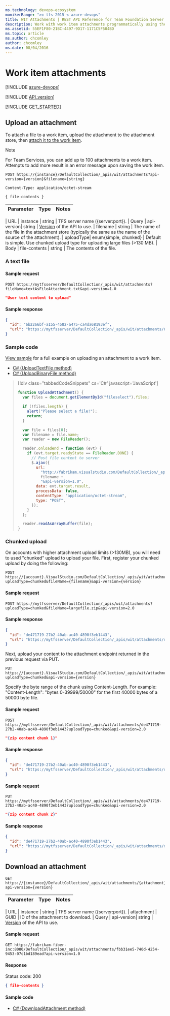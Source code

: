 ```yaml
---
ms.technology: devops-ecosystem
monikerRange: ">= tfs-2015 < azure-devops"
title: WIT Attachments | REST API Reference for Team Foundation Server
description: Work with work item attachments programmatically using the REST APIs for Team Foundation Server.
ms.assetid: 55EF1F80-21BC-4497-9D17-1171C5F504BD
ms.topic: article
ms.author: chcomley
author: chcomley
ms.date: 08/04/2016
---
```


# Work item attachments

[!INCLUDE [azure-devops](../_data/azure-devops-message.md)]

[!INCLUDE [API_version](../_data/version.md)]

[!INCLUDE [GET_STARTED](../_data/get-started.md)]

## Upload an attachment

<a name="uploadanattachment" />

To attach a file to a work item, upload the attachment to the attachment store, then [attach it to the work item](./work-items.md#addanattachment).

> [!NOTE]
> For Team Services, you can add up to 100 attachments to a work item. Attempts to add more result in an error message upon saving the work item.

```no-highlight
POST https://{instance}/DefaultCollection/_apis/wit/attachments?api-version={version}&filename={string}
```

```http
Content-Type: application/octet-stream
```

```
{ file-contents }
```

| Parameter | Type | Notes |
| :-------- | :--- | :---- |


| URL
| instance | string | TFS server name ({server:port}).
| Query
| api-version| string | [Version](../../concepts/rest-api-versioning.md) of the API to use.
| filename | string | The name of the file in the attachment store (typically the same as the name of the source of the attachment).
| uploadType| enum{simple, chunked} | Default is simple. Use chunked upload type for uploading large files (>130 MB).
| Body
| file-contents | string | The contents of the file.

### A text file

#### Sample request

```
POST https://mytfsserver/DefaultCollection/_apis/wit/attachments?fileName=textAsFileAttachment.txt&api-version=1.0
```

```json
"User text content to upload"
```

#### Sample response

```json
{
  "id": "6b2266bf-a155-4582-a475-ca4da68193ef",
  "url": "https://mytfsserver/DefaultCollection/_apis/wit/attachments/6b2266bf-a155-4582-a475-ca4da68193ef?fileName=textAsFileAttachment.txt"
}
```

### Sample code

[View sample](./work-items.md#addanattachment) for a full example on uploading an attachment to a work item.

- [C# (UploadTextFile method)](https://github.com/microsoft/azure-devops-dotnet-samples/blob/master/ClientLibrary/Samples/WorkItemTracking/AttachmentsSample.cs#L23)
- [C# (UploadBinaryFile method)](https://github.com/microsoft/azure-devops-dotnet-samples/blob/master/ClientLibrary/Samples/WorkItemTracking/AttachmentsSample.cs#L49)

> [!div class="tabbedCodeSnippets" cs='C#' javascript='JavaScript']
>
> ```javascript
> function UploadAttachment() {
>   var files = document.getElementById("fileselect").files;
>
>   if (!files.length) {
>     alert("Please select a file!");
>     return;
>   }
>
>   var file = files[0];
>   var filename = file.name;
>   var reader = new FileReader();
>
>   reader.onloadend = function (evt) {
>     if (evt.target.readyState == FileReader.DONE) {
>       // Post file content to server
>       $.ajax({
>         url:
>           "http://fabrikam.visualstudio.com/DefaultCollection/_apis/wit/attachments?filename=" +
>           filename +
>           "&api-version=1.0",
>         data: evt.target.result,
>         processData: false,
>         contentType: "application/octet-stream",
>         type: "POST",
>       });
>     }
>   };
>
>   reader.readAsArrayBuffer(file);
> }
> ```

<!-- ENDSECTION -->

### Chunked upload

On accounts with higher attachment upload limits (>130MB), you will need to used "chunked" upload to upload your file. First, register your chunked upload by doing the following:

```no-highlight
POST https://{account}.VisualStudio.com/DefaultCollection/_apis/wit/attachments?uploadType=chunked&fileName={filename}&api-version={version}
```

#### Sample request

```
POST https://mytfsserver/DefaultCollection/_apis/wit/attachments?uploadType=chunked&fileName=largefile.zip&api-version=2.0
```

#### Sample response

```json
{
  "id": "de471719-27b2-40ab-ac40-4890f3eb1443",
  "url": "https://mytfsserver/DefaultCollection/_apis/wit/attachments/de471719-27b2-40ab-ac40-4890f3eb1443?fileName=test.txt"
}
```

Next, upload your content to the attachment endpoint returned in the previous request via PUT.

```no-highlight
PUT https://{account}.VisualStudio.com/DefaultCollection/_apis/wit/attachments/{attachmentid}?uploadType=chunked&api-version={version}
```

Specify the byte range of the chunk using Content-Length. For example: "Content-Length": "bytes 0-39999/50000" for the first 40000 bytes of a 50000 byte file.

#### Sample request

```
POST https://mytfsserver/DefaultCollection/_apis/wit/attachments/de471719-27b2-40ab-ac40-4890f3eb1443?uploadType=chunked&api-version=2.0
```

```json
"{zip content chunk 1}"
```

#### Sample response

```json
{
  "id": "de471719-27b2-40ab-ac40-4890f3eb1443",
  "url": "https://mytfsserver/DefaultCollection/_apis/wit/attachments/de471719-27b2-40ab-ac40-4890f3eb1443"
}
```

#### Sample request

```
PUT https://mytfsserver/DefaultCollection/_apis/wit/attachments/de471719-27b2-40ab-ac40-4890f3eb1443?uploadType=chunked&api-version=2.0
```

```json
"{zip content chunk 2}"
```

#### Sample response

```json
{
  "id": "de471719-27b2-40ab-ac40-4890f3eb1443",
  "url": "https://mytfsserver/DefaultCollection/_apis/wit/attachments/de471719-27b2-40ab-ac40-4890f3eb1443"
}
```

## Download an attachment

```no-highlight
GET https://{instance}/DefaultCollection/_apis/wit/attachments/{attachment}?api-version={version}
```

| Parameter | Type | Notes |
| :-------- | :--- | :---- |


| URL
| instance | string | TFS server name ({server:port}).
| attachment | GUID | ID of the attachment to download.
| Query
| api-version| string | [Version](../../concepts/rest-api-versioning.md) of the API to use.

#### Sample request

```no-highlight
GET https://fabrikam-fiber-inc:8080/DefaultCollection/_apis/wit/attachments/fbb31ee5-740d-4254-9453-07c1bd189ead?api-version=1.0
```

#### Response

Status code: 200

```json
{ file-contents }
```

#### Sample code

- [C# (DownloadAttachment method)](https://github.com/microsoft/azure-devops-dotnet-samples/blob/master/ClientLibrary/Samples/WorkItemTracking/AttachmentsSample.cs#L69)
